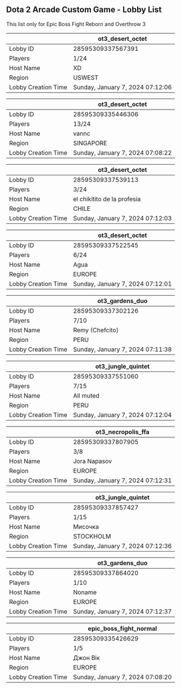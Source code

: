 ## Dota 2 Arcade Custom Game - Lobby List

This list only for Epic Boss Fight Reborn and Overthrow 3

|  | ot3_desert_octet |
| ------ | ------ |
| Lobby ID | 28595309337567391 |
| Players | 1/24 |
| Host Name | XD |
| Region | USWEST |
| Lobby Creation Time | Sunday, January 7, 2024 07:12:06 |


|  | ot3_desert_octet |
| ------ | ------ |
| Lobby ID | 28595309335446306 |
| Players | 13/24 |
| Host Name | vannc |
| Region | SINGAPORE |
| Lobby Creation Time | Sunday, January 7, 2024 07:08:22 |


|  | ot3_desert_octet |
| ------ | ------ |
| Lobby ID | 28595309337539113 |
| Players | 3/24 |
| Host Name | el chikitito de la profesia |
| Region | CHILE |
| Lobby Creation Time | Sunday, January 7, 2024 07:12:03 |


|  | ot3_desert_octet |
| ------ | ------ |
| Lobby ID | 28595309337522545 |
| Players | 6/24 |
| Host Name | Agua |
| Region | EUROPE |
| Lobby Creation Time | Sunday, January 7, 2024 07:12:01 |


|  | ot3_gardens_duo |
| ------ | ------ |
| Lobby ID | 28595309337302126 |
| Players | 7/10 |
| Host Name | Remy (Chefcito) |
| Region | PERU |
| Lobby Creation Time | Sunday, January 7, 2024 07:11:38 |


|  | ot3_jungle_quintet |
| ------ | ------ |
| Lobby ID | 28595309337551060 |
| Players | 7/15 |
| Host Name | All muted |
| Region | PERU |
| Lobby Creation Time | Sunday, January 7, 2024 07:12:04 |


|  | ot3_necropolis_ffa |
| ------ | ------ |
| Lobby ID | 28595309337807905 |
| Players | 3/8 |
| Host Name | Jora Napasov |
| Region | EUROPE |
| Lobby Creation Time | Sunday, January 7, 2024 07:12:31 |


|  | ot3_jungle_quintet |
| ------ | ------ |
| Lobby ID | 28595309337857427 |
| Players | 1/15 |
| Host Name | Мисочка |
| Region | STOCKHOLM |
| Lobby Creation Time | Sunday, January 7, 2024 07:12:36 |


|  | ot3_gardens_duo |
| ------ | ------ |
| Lobby ID | 28595309337864020 |
| Players | 1/10 |
| Host Name | Noname |
| Region | EUROPE |
| Lobby Creation Time | Sunday, January 7, 2024 07:12:37 |


|  | epic_boss_fight_normal |
| ------ | ------ |
| Lobby ID | 28595309335426629 |
| Players | 1/5 |
| Host Name | Джон Вік |
| Region | EUROPE |
| Lobby Creation Time | Sunday, January 7, 2024 07:08:20 |


